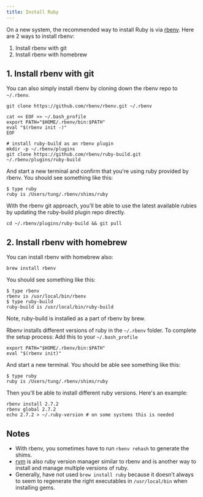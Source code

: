 ```yaml
---
title: Install Ruby
---
```


On a new system, the recommended way to install Ruby is via [rbenv](https://github.com/rbenv/rbenv). Here are 2 ways to install rbenv:

1. Install rbenv with git
2. Install rbenv with homebrew

## 1. Install rbenv with git

You can also simply install rbenv by cloning down the rbenv repo to `~/.rbenv`.

    git clone https://github.com/rbenv/rbenv.git ~/.rbenv

    cat << EOF >> ~/.bash_profile
    export PATH="$HOME/.rbenv/bin:$PATH"
    eval "$(rbenv init -)"
    EOF

    # install ruby-build as an rbenv plugin
    mkdir -p ~/.rbenv/plugins
    git clone https://github.com/rbenv/ruby-build.git ~/.rbenv/plugins/ruby-build

And start a new terminal and confirm that you're using ruby provided by rbenv. You should see something like this:

    $ type ruby
    ruby is /Users/tung/.rbenv/shims/ruby

With the rbenv git approach, you'll be able to use the latest available rubies by updating the ruby-build plugin repo directly.

    cd ~/.rbenv/plugins/ruby-build && git pull

## 2. Install rbenv with homebrew

You can install rbenv with homebrew also:

    brew install rbenv

You should see something like this:

    $ type rbenv
    rbenv is /usr/local/bin/rbenv
    $ type ruby-build
    ruby-build is /usr/local/bin/ruby-build

Note, ruby-build is installed as a part of rbenv by brew.

Rbenv installs different versions of ruby in the `~/.rbenv` folder. To complete the setup process:
Add this to your `~/.bash_profile`

    export PATH="$HOME/.rbenv/bin:$PATH"
    eval "$(rbenv init)"

And start a new terminal. You should be able see something like this:

    $ type ruby
    ruby is /Users/tung/.rbenv/shims/ruby

Then you'll be able to install different ruby versions. Here's an example:

    rbenv install 2.7.2
    rbenv global 2.7.2
    echo 2.7.2 > ~/.ruby-version # on some systems this is needed

## Notes

* With rbenv, you sometimes have to run `rbenv rehash` to generate the shims.
* [rvm](https://rvm.io/) is also ruby version manager similar to rbenv and is another way to install and manage multiple versions of ruby.
* Generally, have not used `brew install ruby` because it doesn't always to seem to regenerate the right executables in `/usr/local/bin` when installing gems.
